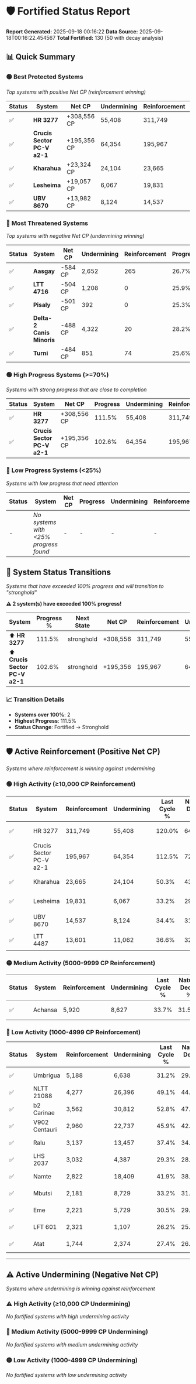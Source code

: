 # 🛡️ Fortified Status Report

**Report Generated:** 2025-09-18 00:16:22
**Data Source:** 2025-09-18T00:16:22.454567
**Total Fortified:** 130 (50 with decay analysis)

## 📊 Quick Summary

### 🟢 **Best Protected Systems**
*Top systems with positive Net CP (reinforcement winning)*

| Status | System | Net CP | Undermining | Reinforcement | Progress |
|--------|--------|--------|-------------|---------------|----------|
| ✅ | **HR 3277** | +308,556 CP | 55,408 | 311,749 | 111.5% |
| ✅ | **Crucis Sector PC-V a2-1** | +195,356 CP | 64,354 | 195,967 | 102.6% |
| ✅ | **Kharahua** | +23,324 CP | 24,104 | 23,665 | 46.6% |
| ✅ | **Lesheima** | +19,057 CP | 6,067 | 19,831 | 32.3% |
| ✅ | **UBV 8670** | +13,982 CP | 8,124 | 14,537 | 33.2% |

### 🔴 **Most Threatened Systems**
*Top systems with negative Net CP (undermining winning)*

| Status | System | Net CP | Undermining | Reinforcement | Progress |
|--------|--------|--------|-------------|---------------|----------|
| ✅ | **Aasgay** | -584 CP | 2,652 | 265 | 26.7% |
| ✅ | **LTT 4716** | -504 CP | 1,208 | 0 | 25.9% |
| ✅ | **Pisaly** | -501 CP | 392 | 0 | 25.3% |
| ✅ | **Delta-2 Canis Minoris** | -488 CP | 4,322 | 20 | 28.2% |
| ✅ | **Turni** | -484 CP | 851 | 74 | 25.6% |

### 🟢 **High Progress Systems (>=70%)**
*Systems with strong progress that are close to completion*

| Status | System | Net CP | Progress | Undermining | Reinforcement |
|--------|--------|--------|----------|-------------|---------------|
| ✅ | **HR 3277** | +308,556 CP | 111.5% | 55,408 | 311,749 |
| ✅ | **Crucis Sector PC-V a2-1** | +195,356 CP | 102.6% | 64,354 | 195,967 |

### 🔴 **Low Progress Systems (<25%)**
*Systems with low progress that need attention*

| Status | System | Net CP | Progress | Undermining | Reinforcement |
|--------|--------|--------|----------|-------------|---------------|
| - | *No systems with <25% progress found* | - | - | - | - |
## 🔄 System Status Transitions  
*Systems that have exceeded 100% progress and will transition to "stronghold"*

**⚠️ 2 system(s) have exceeded 100% progress!**

| System | Progress % | Next State | Net CP | Reinforcement | Undermining | 
|--------|------------|-------------|--------|---------------|-------------|
| ⬆️ **HR 3277** | 111.5% | stronghold | +308,556 | 311,749 | 55,408 |
| ⬆️ **Crucis Sector PC-V a2-1** | 102.6% | stronghold | +195,356 | 195,967 | 64,354 |

### 📈 Transition Details
- **Systems over 100%**: 2
- **Highest Progress**: 111.5%
- **Status Change**: Fortified → Stronghold

---

## 🛡️ Active Reinforcement (Positive Net CP)
*Systems where reinforcement is winning against undermining*

### 🟢 High Activity (≥10,000 CP Reinforcement)

| Status | System | Reinforcement | Undermining | Last Cycle % | Natural Decay % | Current Progress % | Current CP | Net CP | Activity |
|--------|--------|---------------|-------------|--------------|-----------------|-------------------|------------|--------|----------|
| ✅ | HR 3277 | 311,749 | 55,408 | 120.0% | 64.03% | 111.5% | 724,750 | +308,556 | 🟢 High Reinforcement |
| ✅ | Crucis Sector PC-V a2-1 | 195,967 | 64,354 | 112.5% | 72.55% | 102.6% | 666,900 | +195,356 | 🟢 High Reinforcement |
| ✅ | Kharahua | 23,665 | 24,104 | 50.3% | 43.01% | 46.6% | 302,900 | +23,324 | 🟢 High Reinforcement |
| ✅ | Lesheima | 19,831 | 6,067 | 33.2% | 29.37% | 32.3% | 209,949 | +19,057 | 🟢 High Reinforcement |
| ✅ | UBV 8670 | 14,537 | 8,124 | 34.4% | 31.05% | 33.2% | 215,800 | +13,982 | 🟢 High Reinforcement |
| ✅ | LTT 4487 | 13,601 | 11,062 | 36.6% | 32.95% | 34.9% | 226,849 | +12,680 | 🟢 High Reinforcement |

### 🟡 Medium Activity (5000-9999 CP Reinforcement)

| Status | System | Reinforcement | Undermining | Last Cycle % | Natural Decay % | Current Progress % | Current CP | Net CP | Activity |
|--------|--------|---------------|-------------|--------------|-----------------|-------------------|------------|--------|----------|
| ✅ | Achansa | 5,920 | 8,627 | 33.7% | 31.55% | 32.4% | 210,600 | +5,538 | 🟡 Medium Reinforcement |

### 🔴 Low Activity (1000-4999 CP Reinforcement)

| Status | System | Reinforcement | Undermining | Last Cycle % | Natural Decay % | Current Progress % | Current CP | Net CP | Activity |
|--------|--------|---------------|-------------|--------------|-----------------|-------------------|------------|--------|----------|
| ✅ | Umbrigua | 5,188 | 6,638 | 31.2% | 29.57% | 30.2% | 196,300 | +4,113 | 🔵 Low Reinforcement |
| ✅ | NLTT 21088 | 4,277 | 26,396 | 49.1% | 44.45% | 45.0% | 292,500 | +3,588 | 🔵 Low Reinforcement |
| ✅ | b2 Carinae | 3,562 | 30,812 | 52.8% | 47.67% | 48.1% | 312,650 | +2,815 | 🔵 Low Reinforcement |
| ✅ | V902 Centauri | 2,960 | 22,737 | 45.9% | 42.00% | 42.4% | 275,600 | +2,614 | 🔵 Low Reinforcement |
| ✅ | Ralu | 3,137 | 13,457 | 37.4% | 34.92% | 35.3% | 229,450 | +2,486 | 🔵 Low Reinforcement |
| ✅ | LHS 2037 | 3,032 | 4,387 | 29.3% | 28.23% | 28.6% | 185,900 | +2,399 | 🔵 Low Reinforcement |
| ✅ | Namte | 2,822 | 18,409 | 41.9% | 38.73% | 39.1% | 254,150 | +2,384 | 🔵 Low Reinforcement |
| ✅ | Mbutsi | 2,181 | 8,729 | 33.2% | 31.62% | 31.9% | 207,350 | +1,799 | 🔵 Low Reinforcement |
| ✅ | Eme | 2,221 | 5,729 | 30.5% | 29.33% | 29.6% | 192,400 | +1,738 | 🔵 Low Reinforcement |
| ✅ | LFT 601 | 2,321 | 1,107 | 26.2% | 25.75% | 26.0% | 169,000 | +1,612 | 🔵 Low Reinforcement |
| ✅ | Atat | 1,744 | 2,374 | 27.4% | 26.81% | 27.0% | 175,500 | +1,207 | 🔵 Low Reinforcement |


---

## ⚠️ Active Undermining (Negative Net CP)
*Systems where undermining is winning against reinforcement*

### ⚠️ High Activity (≥10,000 CP Undermining)

*No fortified systems with high undermining activity*

### 🔶 Medium Activity (5000-9999 CP Undermining)

*No fortified systems with medium undermining activity*

### 🟡 Low Activity (1000-4999 CP Undermining)

*No fortified systems with low undermining activity*
